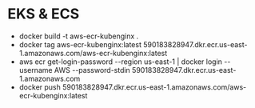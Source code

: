 # EKS & ECS
- docker build -t aws-ecr-kubenginx .
- docker tag aws-ecr-kubenginx:latest 590183828947.dkr.ecr.us-east-1.amazonaws.com/aws-ecr-kubenginx:latest
- aws ecr get-login-password --region us-east-1 | docker login --username AWS --password-stdin 590183828947.dkr.ecr.us-east-1.amazonaws.com
- docker push 590183828947.dkr.ecr.us-east-1.amazonaws.com/aws-ecr-kubenginx:latest